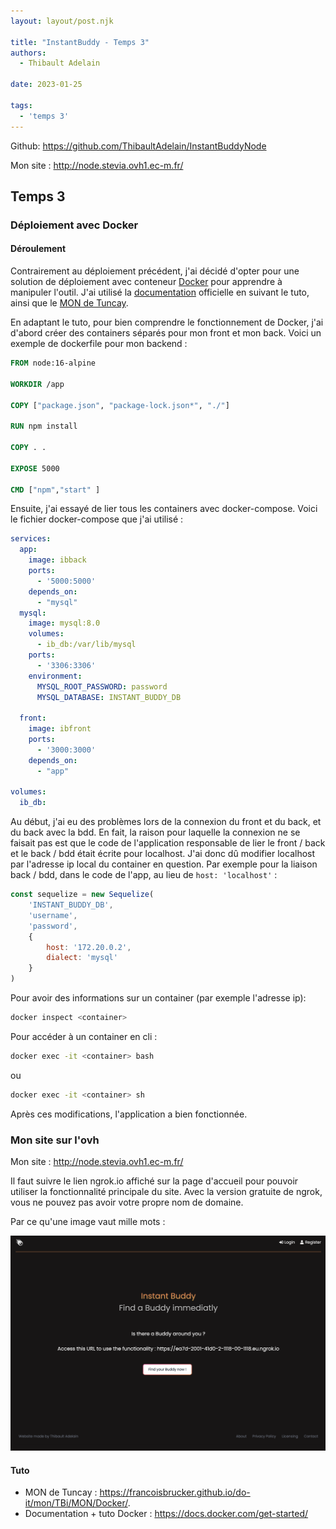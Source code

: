 ```yaml
---
layout: layout/post.njk

title: "InstantBuddy - Temps 3"
authors:
  - Thibault Adelain

date: 2023-01-25

tags:
  - 'temps 3'
---
```


Github: <https://github.com/ThibaultAdelain/InstantBuddyNode>

Mon site : <http://node.stevia.ovh1.ec-m.fr/>

## Temps 3

### Déploiement avec Docker

#### Déroulement

Contrairement au déploiement précédent, j'ai décidé d'opter pour une solution de déploiement avec conteneur [Docker](https://docker.com/) pour apprendre à manipuler l'outil. J'ai utilisé la [documentation](https://docs.docker.com/get-started/) officielle en suivant le tuto, ainsi que le [MON de Tuncay](https://francoisbrucker.github.io/do-it/mon/TBi/MON/Docker/).

En adaptant le tuto, pour bien comprendre le fonctionnement de Docker, j'ai d'abord créer des containers séparés pour mon front et mon back. Voici un exemple de dockerfile pour mon backend :

```dockerfile
FROM node:16-alpine

WORKDIR /app

COPY ["package.json", "package-lock.json*", "./"]

RUN npm install

COPY . .

EXPOSE 5000

CMD ["npm","start" ]
```

Ensuite, j'ai essayé de lier tous les containers avec docker-compose. Voici le fichier docker-compose que j'ai utilisé :

```yml
services:
  app:
    image: ibback
    ports:
      - '5000:5000'
    depends_on:
      - "mysql"
  mysql:
    image: mysql:8.0
    volumes:
      - ib_db:/var/lib/mysql
    ports:
      - '3306:3306'
    environment:
      MYSQL_ROOT_PASSWORD: password
      MYSQL_DATABASE: INSTANT_BUDDY_DB

  front:
    image: ibfront
    ports:
      - '3000:3000'
    depends_on:
      - "app"

volumes:
  ib_db:
```

Au début, j'ai eu des problèmes lors de la connexion du front et du back, et du back avec la bdd. En fait, la raison pour laquelle la connexion ne se faisait pas est que le code de l'application responsable de lier le front / back et le back / bdd était écrite pour localhost. J'ai donc dû modifier localhost par l'adresse ip local du container en question. Par exemple pour la liaison back / bdd, dans le code de l'app, au lieu de `host: 'localhost'` :

```javascript
const sequelize = new Sequelize(
    'INSTANT_BUDDY_DB',
    'username',
    'password',
    {
        host: '172.20.0.2',
        dialect: 'mysql'
    }
)
```

Pour avoir des informations sur un container (par exemple l'adresse ip):

```bash
docker inspect <container>
```

Pour accéder à un container en cli :

```bash
docker exec -it <container> bash 
```

ou

```bash
docker exec -it <container> sh 
```

Après ces modifications, l'application a bien fonctionnée.

### Mon site sur l'ovh

Mon site : <http://node.stevia.ovh1.ec-m.fr/>

Il faut suivre le lien ngrok.io affiché sur la page d'accueil pour pouvoir utiliser la fonctionnalité principale du site. Avec la version gratuite de ngrok, vous ne pouvez pas avoir votre propre nom de domaine.

Par ce qu'une image vaut mille mots :

![homePage](../temps2/homePage.png)

#### Tuto

- MON de Tuncay : <https://francoisbrucker.github.io/do-it/mon/TBi/MON/Docker/>.
- Documentation + tuto Docker : <https://docs.docker.com/get-started/>
